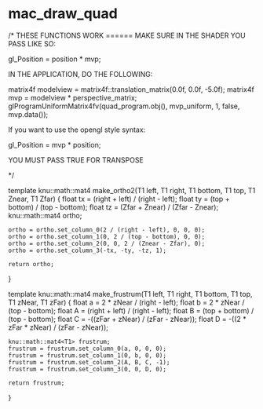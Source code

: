 # mac_draw_quad

/*
 THESE FUNCTIONS WORK ====== MAKE SURE IN THE SHADER YOU PASS LIKE SO:
 
  gl_Position = position * mvp;
 
 IN THE APPLICATION, DO THE FOLLOWING:
 
 matrix4f modelview = matrix4f::translation_matrix(0.0f, 0.0f, -5.0f);
 matrix4f mvp =  modelview * perspective_matrix;
 glProgramUniformMatrix4fv(quad_program.obj(), mvp_uniform, 1, false, mvp.data());
 
 If you want to use the opengl style syntax:
 
 gl_Position = mvp * position;
 
 YOU MUST PASS TRUE FOR TRANSPOSE

 */

template <typename T1>
knu::math::mat4<T1> make_ortho2(T1 left, T1 right, T1 bottom, T1 top, T1 Znear, T1 Zfar)
{
    float tx = (right + left) / (right - left);
    float ty = (top + bottom) / (top - bottom);
    float tz = (Zfar + Znear) / (Zfar - Znear);
    knu::math::mat4<T1> ortho;
    
    ortho = ortho.set_column_0(2 / (right - left), 0, 0, 0);
    ortho = ortho.set_column_1(0, 2 / (top - bottom), 0, 0);
    ortho = ortho.set_column_2(0, 0, 2 / (Znear - Zfar), 0);
    ortho = ortho.set_column_3(-tx, -ty, -tz, 1);
    
    return ortho;
}

template<typename T1>
knu::math::mat4<T1> make_frustrum(T1 left, T1 right, T1 bottom, T1 top, T1 zNear, T1 zFar)
{
    float a = 2 * zNear / (right - left);
    float b = 2 * zNear / (top - bottom);
    float A = (right + left) / (right - left);
    float B = (top + bottom) / (top - bottom);
    float C = -((zFar + zNear) / (zFar - zNear));
    float D = -((2 * zFar * zNear) / (zFar - zNear));
    
    knu::math::mat4<T1> frustrum;
    frustrum = frustrum.set_column_0(a, 0, 0, 0);
    frustrum = frustrum.set_column_1(0, b, 0, 0);
    frustrum = frustrum.set_column_2(A, B, C, -1);
    frustrum = frustrum.set_column_3(0, 0, D, 0);
    
    return frustrum;
}
